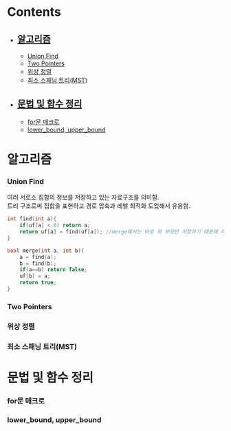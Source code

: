 # Contents
* ## **[알고리즘](#알고리즘)**  
  * [Union Find](#union-find)  
  * [Two Pointers](#two-pointers)  
  * [위상 정렬](#위상-정렬)  
  * [최소 스패닝 트리(MST)](#최소-스패닝-트리(MST))  
  
* ## **[문법 및 함수 정리](#문법-및-함수-정리)** 
  * [for문 매크로](#for문-매크로)  
  * [lower_bound, upper_bound](#lower_bound,-upper_bound)
  
### 
### 
### 

# 알고리즘
### Union Find  
여러 서로소 집합의 정보를 저장하고 있는 자료구조를 의미함.  
트리 구조로써 집합을 표현하고 경로 압축과 레벨 최적화 도입해서 유용함.  
```c++
int find(int a){
    if(uf[a] < 0) return a;
    return uf[a] = find(uf[a]); //merge에서는 바로 위 부모만 저장하기 때문에 메모이제이션처럼 구현.
}

bool merge(int a, int b){
    a = find(a);
    b = find(b);
    if(a==b) return false;
    uf[b] = a;
    return true;
}
```
  
### Two Pointers  

### 위상 정렬  

### 최소 스패닝 트리(MST)  


# 문법 및 함수 정리
### for문 매크로  

### lower_bound, upper_bound  
